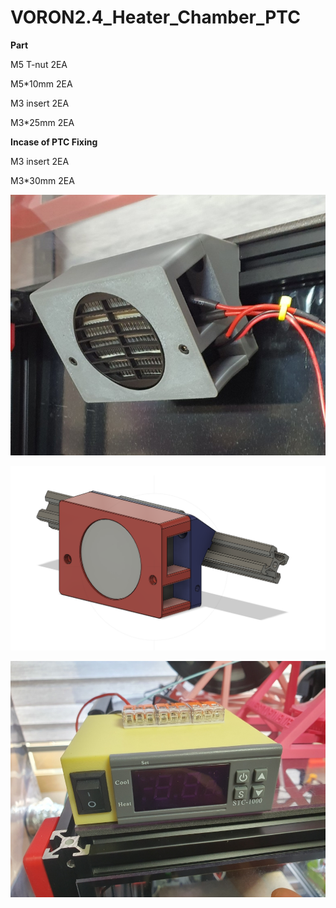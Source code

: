 # VORON2.4_Heater_Chamber_PTC

**Part**

M5 T-nut 2EA

M5*10mm 2EA

M3 insert 2EA

M3*25mm 2EA
 

**Incase of PTC Fixing**

M3 insert 2EA

M3*30mm 2EA




![Image of Heater_Chamber PTC mount modeling](https://github.com/pure100kim/VORON2.4_Heater_Chamber_PTC/blob/main/Photo/PTC_Mount.jpg)


![Image of Heater_Chamber PTC mount modeling](https://github.com/pure100kim/VORON2.4_Heater_Chamber_PTC/blob/main/Photo/Chamber_heater_Modeling.png)


![Image of Heater_Chamber controller case](https://github.com/pure100kim/VORON2.4_Heater_Chamber_PTC/blob/main/Photo/Controller_Mount.jpg)

